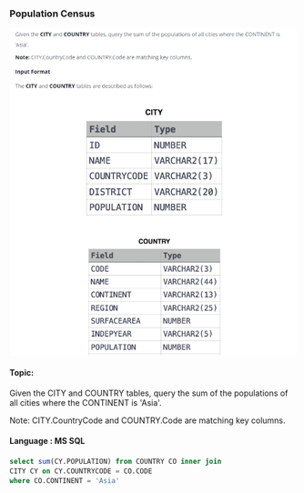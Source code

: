 ### Population Census

<img src="../PIc/45.png" alt="solution">


#### Topic:
Given the CITY and COUNTRY tables, query the sum of the populations of all cities where the CONTINENT is 'Asia'.

Note: CITY.CountryCode and COUNTRY.Code are matching key columns.



#### Language : MS SQL
```sql
select sum(CY.POPULATION) from COUNTRY CO inner join
CITY CY on CY.COUNTRYCODE = CO.CODE 
where CO.CONTINENT = 'Asia'
```
